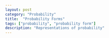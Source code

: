 ```yaml
---
layout: post
category: "Probability"
title:  "Probability Forms"
tags: ["probability", "probability form"]
description: "Representations of probability"
---
```

